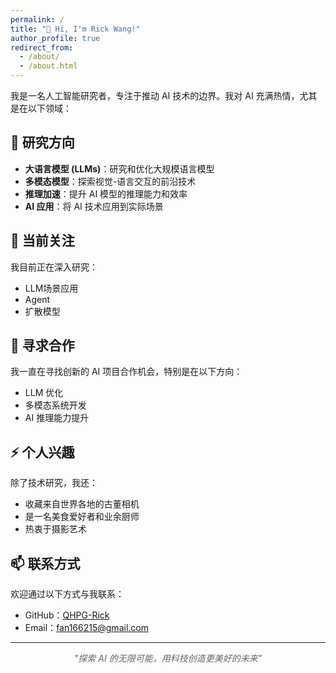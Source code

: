 ```yaml
---
permalink: /
title: "👋 Hi, I'm Rick Wang!"
author_profile: true
redirect_from: 
  - /about/
  - /about.html
---
```


我是一名人工智能研究者，专注于推动 AI 技术的边界。我对 AI 充满热情，尤其是在以下领域：

## 🔬 研究方向

- **大语言模型 (LLMs)**：研究和优化大规模语言模型
- **多模态模型**：探索视觉-语言交互的前沿技术
- **推理加速**：提升 AI 模型的推理能力和效率
- **AI 应用**：将 AI 技术应用到实际场景

## 🌱 当前关注

我目前正在深入研究：
- LLM场景应用
- Agent
- 扩散模型

## 💞️ 寻求合作

我一直在寻找创新的 AI 项目合作机会，特别是在以下方向：
- LLM 优化
- 多模态系统开发
- AI 推理能力提升

## ⚡ 个人兴趣

除了技术研究，我还：
- 收藏来自世界各地的古董相机
- 是一名美食爱好者和业余厨师
- 热衷于摄影艺术

## 📫 联系方式

欢迎通过以下方式与我联系：
- GitHub：[QHPG-Rick](https://github.com/QHPG-Rick)
- Email：[fan166215@gmail.com](mailto:fan166215@gmail.com)

---

<div style="text-align: center; font-style: italic; color: #666;">
"探索 AI 的无限可能，用科技创造更美好的未来"
</div>
